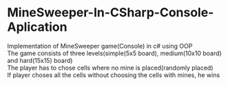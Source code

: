 # MineSweeper-In-CSharp-Console-Aplication  
Implementation of MineSweeper game(Console) in c# using OOP  
The game consists of three levels(simple(5x5 board), medium(10x10 board) and hard(15x15) board)  
The player has to chose cells where no mine is placed(randomly placed)    
If player choses all the cells without choosing the cells with mines, he wins  
